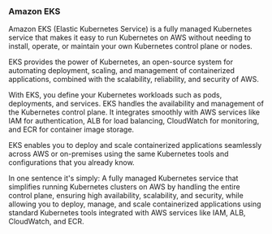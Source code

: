 ### Amazon EKS

Amazon EKS (Elastic Kubernetes Service) is a fully managed Kubernetes service that makes it easy to run Kubernetes on AWS without needing to install, operate, or maintain your own Kubernetes control plane or nodes.

EKS provides the power of Kubernetes, an open-source system for automating deployment, scaling, and management of containerized applications, combined with the scalability, reliability, and security of AWS.

With EKS, you define your Kubernetes workloads such as pods, deployments, and services. EKS handles the availability and management of the Kubernetes control plane. It integrates smoothly with AWS services like IAM for authentication, ALB for load balancing, CloudWatch for monitoring, and ECR for container image storage.

EKS enables you to deploy and scale containerized applications seamlessly across AWS or on-premises using the same Kubernetes tools and configurations that you already know.


In one sentence it's simply: A fully managed Kubernetes service that simplifies running Kubernetes clusters on AWS by handling the entire control plane, ensuring high availability, scalability, and security, while allowing you to deploy, manage, and scale containerized applications using standard Kubernetes tools integrated with AWS services like IAM, ALB, CloudWatch, and ECR.
